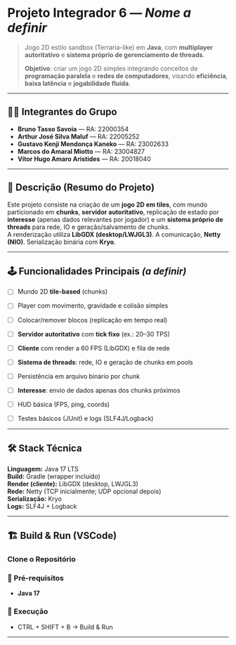 # Projeto Integrador 6 — *Nome a definir*

> Jogo 2D estilo sandbox (Terraria-like) em **Java**, com **multiplayer autoritativo** e **sistema próprio de gerenciamento de threads**.
>
> **Objetivo**: criar um jogo 2D simples integrando conceitos de **programação paralela** e **redes de computadores**, visando **eficiência**, **baixa latência** e **jogabilidade fluida**.

---

## 👨‍💻 Integrantes do Grupo
- **Bruno Tasso Savoia** — RA: 22000354  
- **Arthur José Silva Maluf** — RA: 22005252  
- **Gustavo Kenji Mendonça Kaneko** — RA: 23002633  
- **Marcos do Amaral Miotto** — RA: 23004827  
- **Vitor Hugo Amaro Aristides** — RA: 20018040  

---

## 📝 Descrição (Resumo do Projeto)
Este projeto consiste na criação de um **jogo 2D em tiles**, com mundo particionado em **chunks**, **servidor autoritativo**, replicação de estado por **interesse** (apenas dados relevantes por jogador) e um **sistema próprio de threads** para rede, IO e geração/salvamento de chunks.  
A renderização utiliza **LibGDX (desktop/LWJGL3)**. A comunicação, **Netty (NIO)**. Serialização binária com **Kryo**.

---

## 🕹️ Funcionalidades Principais *(a definir)*

- [ ] Mundo 2D **tile-based** (chunks)  
- [ ] Player com movimento, gravidade e colisão simples  
- [ ] Colocar/remover blocos (replicação em tempo real)  
- [ ] **Servidor autoritativo** com **tick fixo** (ex.: 20–30 TPS)  
- [ ] **Cliente** com render a 60 FPS (LibGDX) e fila de rede  
- [ ] **Sistema de threads**: rede, IO e geração de chunks em pools  
- [ ] Persistência em arquivo binário por chunk  
- [ ] **Interesse**: envio de dados apenas dos chunks próximos  
- [ ] HUD básica (FPS, ping, coords)  
- [ ] Testes básicos (JUnit) e logs (SLF4J/Logback)  


---

## 🛠️ Stack Técnica

**Linguagem:** Java 17 LTS  
**Build:** Gradle (wrapper incluído)  
**Render (cliente):** LibGDX (desktop, LWJGL3)  
**Rede:** Netty (TCP inicialmente; UDP opcional depois)  
**Serialização:** Kryo  
**Logs:** SLF4J + Logback

---

## 🏗️ Build & Run (VSCode)

### Clone o Repositório

### 🔹 Pré-requisitos
- **Java 17**

### 🔹 Execução
- CTRL + SHIFT + B -> Build & Run

---


